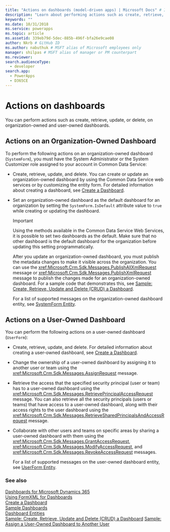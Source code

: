 ```yaml
---
title: "Actions on dashboards (model-driven apps) | Microsoft Docs" # Intent and product brand in a unique string of 43-59 chars including spaces"
description: "Learn about performing actions such as create, retrieve, update, or delete, on organization-owned and user-owned dashboards." # 115-145 characters including spaces. This abstract displays in the search result."
keywords: ""
ms.date: 10/31/2018
ms.service: powerapps
ms.topic: article
ms.assetid: 339eb79d-5dec-885b-496f-bfa26e9cae08
author: Nkrb # GitHub ID
ms.author: nabuthuk # MSFT alias of Microsoft employees only
manager: shilpas # MSFT alias of manager or PM counterpart
ms.reviewer: 
search.audienceType: 
  - developer
search.app: 
  - PowerApps
  - D365CE
---
```


# Actions on dashboards

<!-- https://docs.microsoft.com/dynamics365/customer-engagement/developer/customize-dev/actions-dashboards -->

You can perform actions such as create, retrieve, update, or delete, on organization-owned and user-owned dashboards.  
  
## Actions on an Organization-Owned Dashboard  

 To perform the following actions on an organization-owned dashboard (`SystemForm`), you must have the System Administrator or the System Customizer role assigned to your account in Common Data Service:  
  
- Create, retrieve, update, and delete. You can create or update an organization-owned dashboard by using the Common Data Service web services or by customizing the entity form. For detailed information about creating a dashboard, see [Create a Dashboard](create-dashboard.md).  
  
- Set an organization-owned dashboard as the default dashboard for an organization by setting the `SystemForm.IsDefault` attribute value to `true` while creating or updating the dashboard.  
  
  > [!IMPORTANT]
  >  Using the methods available in the Common Data Service Web Services, it is possible to set two dashboards as the default. Make sure that no other dashboard is the default dashboard for the organization before updating this setting programmatically.  
  
  After you update an organization-owned dashboard, you must publish the metadata changes to make it visible across the organization. You can use the <xref:Microsoft.Crm.Sdk.Messages.PublishAllXmlRequest> message or <xref:Microsoft.Crm.Sdk.Messages.PublishXmlRequest> message to publish the changes made for an organization-owned dashboard. For a sample code that demonstrates this, see [Sample: Create, Retrieve, Update and Delete (CRUD) a Dashboard](https://github.com/microsoft/PowerApps-Samples/tree/master/cds/orgsvc/C%23/CRUDOperationsDashboard).  
  
  For a list of supported messages on the organization-owned dashboard entity, see [SystemForm Entity](../common-data-service/reference/entities/systemform.md).  
  
## Actions on a User-Owned Dashboard  

 You can perform the following actions on a user-owned dashboard (`UserForm`):  
  
- Create, retrieve, update, and delete. For detailed information about creating a user-owned dashboard, see [Create a Dashboard](create-dashboard.md).  
  
- Change the ownership of a user-owned dashboard by assigning it to another user or team using the <xref:Microsoft.Crm.Sdk.Messages.AssignRequest> message.  
  
- Retrieve the access that the specified security principal (user or team) has to a user-owned dashboard using the <xref:Microsoft.Crm.Sdk.Messages.RetrievePrincipalAccessRequest> message. You can also retrieve all the security principals (users or teams) that have access to a user-owned dashboard, along with their access rights to the user dashboard using the <xref:Microsoft.Crm.Sdk.Messages.RetrieveSharedPrincipalsAndAccessRequest> message.  
  
- Collaborate with other users and teams on specific areas by sharing a user-owned dashboard with them using the <xref:Microsoft.Crm.Sdk.Messages.GrantAccessRequest>, <xref:Microsoft.Crm.Sdk.Messages.ModifyAccessRequest>, and <xref:Microsoft.Crm.Sdk.Messages.RevokeAccessRequest> messages.  
  
  For a list of supported messages on the user-owned dashboard entity, see [UserForm Entity](../common-data-service/reference/entities/userform.md).  
  
### See also  

 [Dashboards for Microsoft Dynamics 365](analyze-data-with-dashboards.md)   
 [Using FormXML for Dashboards](understand-dashboards-dashboard-components-formxml.md)   
 [Create a Dashboard](create-dashboard.md)   
 [Sample Dashboards](sample-dashboards.md)   
 [Dashboard Entities](/dynamics365/customer-engagement/developer/customize-dev/dashboard-entities) <!-- TODO Need to update the powerapps repo's topic link. As of now not found-->  
 [Sample: Create, Retrieve, Update and Delete (CRUD) a Dashboard](https://github.com/microsoft/PowerApps-Samples/tree/master/cds/orgsvc/C%23/CRUDOperationsDashboard)
 [Sample: Assign a User-Owned Dashboard to Another User](https://github.com/microsoft/PowerApps-Samples/tree/master/cds/orgsvc/C%23/AssignUserOwnedDashboardToAnother)